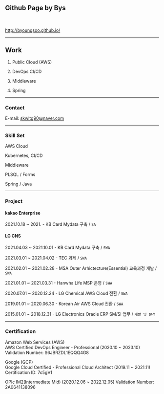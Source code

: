 ## **Github Page by Bys**  
<br><br>
http://byoungsoo.github.io/

            

---
## **Work**
1. Public Cloud (AWS)
   
2. DevOps CI/CD
   
3. Middleware

4. Spring


---
### **Contact**
E-mail: skwltg90@naver.com


---
### **Skill Set**  

AWS Cloud

Kubernetes, CI/CD

Middleware

PLSQL / Forms

Spring / Java


---
### **Project**  
#### **kakao Enterprise**
2021.10.18 ~ 2021. - KB Card Mydata 구축  / `SA`  

#### **LG CNS**
2021.04.03 ~ 2021.10.01 - KB Card Mydata 구축  / `SWA`  

2021.03.01 ~ 2021.04.02 - TEC 과제 / `SWA`  

2021.02.01 ~ 2021.02.28 - MSA Outer Arhictecture(Essential) 교육과정 개발 / `SWA`  

2021.01.01 ~ 2021.03.31 - Hanwha Life MSP 운영 / `SWA`  

2020.07.01 ~ 2020.12.24 - LG Chemical AWS Cloud 전환 / `SWA`  

2019.01.01 ~ 2020.06.30 - Korean Air AWS Cloud 전환 / `SWA`  

2015.01.01 ~ 2018.12.31 - LG Electronics Oracle ERP SM/SI 업무 / `개발 및 분석`  


---
### **Certification**  
Amazon Web Services (AWS)   
AWS Certified DevOps Engineer - Professional (2020.10 ~ 2023.10)  
Validation Number: S6JBRZDL1EQQQ4G8

Google (GCP)  
Google Cloud Certified - Professional Cloud Architect (2019.11 ~ 2021.11)  
Certification ID: 7c5gV1

OPIc
IM2(Intermediate Mid) (2020.12.06 ~ 2022.12.05)
Validation Number: 2A0641138096
